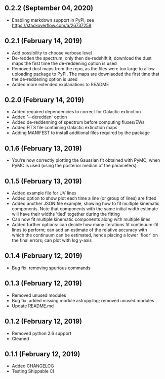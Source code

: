 ## 0.2.2 (September 04, 2020)
  - Enabling markdown support in PyPi, see https://stackoverflow.com/a/26737258

## 0.2.1 (February 14, 2019)
  - Add possibility to choose verbose level
  - De-redden the spectrum, only then de-redshift it; download the dust maps the first time the de-reddening option is used
  - Removed dust maps from the repo, as the files were too large to allow uploading package to PyPI. The maps are downlaoded the first time that the de-reddening option is used
  - Added more extended explanations to README

## 0.2.0 (February 14, 2019)
  - Added required dependencies to correct for Galactic extinction
  - Added '--deredden' option
  - Added de-reddenning of spectrum before computing fluxes/EWs
  - Added FITS file containing Galactic extinction maps
  - Adding MANIFEST to install additional files required by the package

## 0.1.6 (February 13, 2019)
  - You're now correctly plotting the Gaussian fit obtained with PyMC, when PyMC is used (using the posterior median of the parameters)

## 0.1.5 (February 13, 2019)
  - Added example file for UV lines
  - Added option to show plot each time a line (or group of lines) are fitted
  - Added another JSON file example, showing how to fit multiple kinematic components. Note that components with the same initial width estimate will have their widths 'tied' together during the fitting
  - Can now fit multiple kinematic components along with multiple lines
  - Added further options: can decide how many iterations fit continuum-fit lines to perform; can add an estimate of the relative accuracy with which the continuum can be estimated, hence placing a lower 'floor' on the final errors; can plot with log y-axis

## 0.1.4 (February 12, 2019)
  - Bug fix: removing spurious commands

## 0.1.3 (February 12, 2019)
  - Removed unused modules
  - Bug fix: added missing module astropy.log; removed unused modules
  - Update README.md

## 0.1.2 (February 12, 2019)
  - Removed python 2.6 support
  - Cleaned

## 0.1.1 (February 12, 2019)
  - Added CHANGELOG
  - Testing Shippable CI
